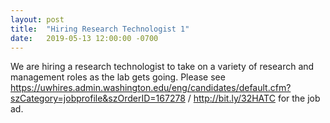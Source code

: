 ```yaml
---
layout: post
title:  "Hiring Research Technologist 1"
date:   2019-05-13 12:00:00 -0700
---
```

We are hiring a research technologist to take on a variety of research and management roles as the lab gets going.  Please see https://uwhires.admin.washington.edu/eng/candidates/default.cfm?szCategory=jobprofile&szOrderID=167278 / http://bit.ly/32HATC for the job ad.